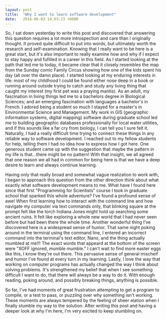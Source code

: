 ```yaml
---
layout: post
title:  "Why I want to learn software development"
date:   2016-06-03 14:03:23 +0000
---
```



So, I sat down yesterday to write this post and discovered that answering this question requires a lot more introspection and care than I originally thought.  It proved quite difficult to put into words, but ultimately worth the research and self-examination. Knowing that I really want to be here is a great start, but it's also important to really examine how and why if I expect to stay happy and fufilled in a career in this field.  As I started looking at the path that led me to today, it became clear that it closely resembles the map from the Sunday comic Family Circus showing how one of the kids spent his day (all over the damn place).  I started looking at my enduring interests in life: most of my childhood I could be found either nose deep in a book or running around outside trying to catch and study any living thing that caught my interest (my first pet was a praying mantis).  As an adult, my fascination in living things led me to a bachelors degree in Biological Sciences; and an emerging fascination with languages a bachelor's in French. I adored being a student so much I stayed for a master's in Environmental Science and Management.  My work in GIS (geographic information systems, digital mapping) software during graduate school led me to building geographic databases professionally for local water utilities, and if this sounds like a far cry from biology, I can tell you I sure felt it.  Naturally, I had a really difficult time trying to connect these things in any reliable way to software development.  I reached out to my fellow students for help, telling them I had no idea how to express how I got here.  One generous student came up with the suggestion that maybe the pattern in my life is that...there might be no pattern!  With that insight, we all agreed that one reason we all had in common for being here is that we have a deep desire to learn and always continue learning.

Having only that really broad and somewhat vague realization to work with, I began to approach this question from the other direction think about what exactly what software development means to me.  What have I found here since that first "Programming for Scientists" course I took in graduate school that sparked this whole adventure?  I've found a profound sense of awe!  When first learning how to interact with the command line and how navigate my computer via text commands only, that blinking square at the prompt felt like the torch Indiana Jones might hold up searching some ancient ruins.  It felt like exploring a whole new world that I had never seen before but had been there the whole time.  Another wonderful thing I've discovered here is a widespread sense of humor.  That same night poking around in the terminal using the command line, I entered an incorrect command into the terminal's text editor, Nano, and the thing actually mumbled at me!!!  The exact words that appeard at the bottom of the screen were "XOFF ignored, mumble mumble."  I can't wait to find more easter eggs like this, I know they're out there.  This pervasive sense of general mischeif and humor I've found at every turn in my learning.  Lastly, I love the way that working on computer programs has actually changed the way I think about solving problems.  It's strengthened my belief that when I see something difficult I want to do, that there will always be a way to do it.  With enough reading, poking around, and possibly breaking things, anything is possible.  

So far, I've had moments of great frustration attempting to get a program to compile, or a test to pass, or puzzling over why something isn't working.  These moments are always tempered by the feeling of sheer elation when I finally stumble my way to the solution.  After writing this post and having a deeper look at why I'm here, I'm very excited to keep stumbling on.
